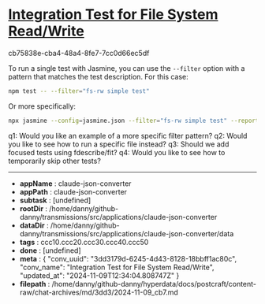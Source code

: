 # [Integration Test for File System Read/Write](https://claude.ai/chat/3dd3179d-6245-4d43-8128-18bbff1ac80c)

cb75838e-cba4-48a4-8fe7-7cc0d66ec5df

 To run a single test with Jasmine, you can use the `--filter` option with a pattern that matches the test description. For this case:

```bash
npm test -- --filter="fs-rw simple test"
```

Or more specifically:

```bash
npx jasmine --config=jasmine.json --filter="fs-rw simple test" --reporter=tests/helpers/reporter.js
```

q1: Would you like an example of a more specific filter pattern?
q2: Would you like to see how to run a specific file instead?
q3: Should we add focused tests using fdescribe/fit?
q4: Would you like to see how to temporarily skip other tests?

---

* **appName** : claude-json-converter
* **appPath** : claude-json-converter
* **subtask** : [undefined]
* **rootDir** : /home/danny/github-danny/transmissions/src/applications/claude-json-converter
* **dataDir** : /home/danny/github-danny/transmissions/src/applications/claude-json-converter/data
* **tags** : ccc10.ccc20.ccc30.ccc40.ccc50
* **done** : [undefined]
* **meta** : {
  "conv_uuid": "3dd3179d-6245-4d43-8128-18bbff1ac80c",
  "conv_name": "Integration Test for File System Read/Write",
  "updated_at": "2024-11-09T12:34:04.808747Z"
}
* **filepath** : /home/danny/github-danny/hyperdata/docs/postcraft/content-raw/chat-archives/md/3dd3/2024-11-09_cb7.md